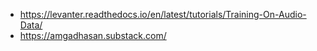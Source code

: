 - https://levanter.readthedocs.io/en/latest/tutorials/Training-On-Audio-Data/
- https://amgadhasan.substack.com/
